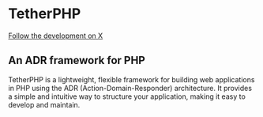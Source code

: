 # TetherPHP
[Follow the development on X](https://x.com/dillon_smart)
## An ADR framework for PHP
TetherPHP is a lightweight, flexible framework for building web applications in PHP using the ADR (Action-Domain-Responder) architecture. It provides a simple and intuitive way to structure your application, making it easy to develop and maintain.

